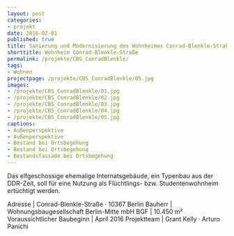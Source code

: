 ```yaml
---
layout: post
categories:
- projekt
date: 2016-02-01
published: true
title: Sanierung und Modernisierung des Wohnheimes Conrad-Blenkle-Straße
shorttitle: Wohnheim Conrad-Blenkle-Straße
permalink: /projekte/CBS_ConradBlenkle/
tags: 
- Wohnen
projectpage: /projekte/CBS_ConradBlenkle/05.jpg
images:
- /projekte/CBS_ConradBlenkle/01.jpg
- /projekte/CBS_ConradBlenkle/02.jpg
- /projekte/CBS_ConradBlenkle/03.jpg
- /projekte/CBS_ConradBlenkle/04.jpg
- /projekte/CBS_ConradBlenkle/05.jpg
captions:
- Außenperspektive
- Außenperspektive
- Bestand bei Ortsbegehung
- Bestand bei Ortsbegehung
- Bestandsfassade bei Ortsbegehung
---
```

Das elfgeschossige ehemalige Internatsgebäude, ein Typenbau aus der DDR-Zeit, soll für eine Nutzung als Flüchtlings- bzw. Studentenwohnheim ertüchtigt werden.

Adresse						|	Conrad-Blenkle-Straße · 10367 Berlin
Bauherr						|	Wohnungsbaugesellschaft Berlin-Mitte mbH
BGF							|	10.450 m²
Voraussichtlicher Baubeginn	|	April 2016
Projektteam					|	Grant Kelly · Arturo Panichi